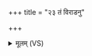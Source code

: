 +++
title = "२३ तं विराडनु"

+++
<details><summary>मूलम् (VS)</summary>

तं वि॒राडनु॒ व्य᳡चल॒त्सर्वे॑ च दे॒वाः सर्वा॑श्च दे॒वताः॑ ॥
</details>
